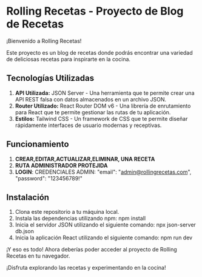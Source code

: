 # Rolling Recetas - Proyecto de Blog de Recetas

¡Bienvenido a Rolling Recetas!

Este proyecto es un blog de recetas donde podrás encontrar una variedad de deliciosas recetas para inspirarte en la cocina.

## Tecnologías Utilizadas

1. **API Utilizada:** JSON Server - Una herramienta que te permite crear una API REST falsa con datos almacenados en un archivo JSON.
2. **Router Utilizado:** React Router DOM v6 - Una librería de enrutamiento para React que te permite gestionar las rutas de tu aplicación.
3. **Estilos:** Tailwind CSS - Un framework de CSS que te permite diseñar rápidamente interfaces de usuario modernas y receptivas.

## Funcionamiento
1. **CREAR,EDITAR,ACTUALIZAR,ELIMINAR, UNA RECETA**
2. **RUTA ADMINISTRADOR PROTEJIDA**
3. **LOGIN**:
       CREDENCIALES ADMIN:
          "email": "admin@rollingrecetas.com",
          "password": "123456789!"

## Instalación

1. Clona este repositorio a tu máquina local.
2. Instala las dependencias utilizando npm:
    npm install
3. Inicia el servidor JSON utilizando el siguiente comando:
    npx json-server db.json
4. Inicia la aplicación React utilizando el siguiente comando:
    npm run dev

¡Y eso es todo! Ahora deberías poder acceder al proyecto de Rolling Recetas en tu navegador.

¡Disfruta explorando las recetas y experimentando en la cocina!
